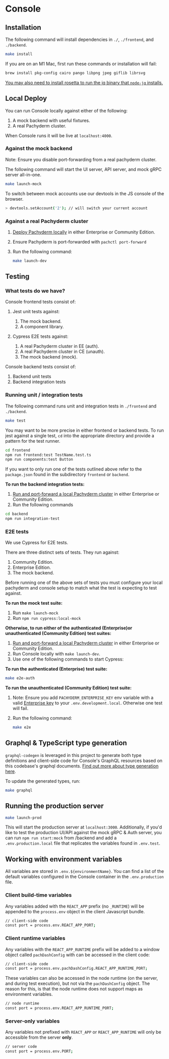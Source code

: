 # Console

## Installation

The following command will install dependencies in `./`, `./frontend`, and `./backend`.

```bash
make install
```

If you are on an M1 Mac, first run these commands or installation will fail:

<!-- https://github.com/Automattic/node-canvas/issues/1733 -->

```bash
brew install pkg-config cairo pango libpng jpeg giflib librsvg
```

[You may also need to install rosetta to run the jq binary that `node-jq` installs.](https://github.com/stedolan/jq/issues/2386#issuecomment-1116727751)

## Local Deploy

You can run Console locally against either of the following:

1. A mock backend with useful fixtures.
1. A real Pachyderm cluster.

When Console runs it will be live at `localhost:4000`.

### Against the mock backend

Note: Ensure you disable port-forwarding from a real pachyderm cluster.

The following command will start the UI server, API server, and mock gRPC server all-in-one.

```bash
make launch-mock
```

To switch between mock accounts use our devtools in the JS console of the browser.

```bash
> devtools.setAccount('2'); // will switch your current account
```

### Against a real Pachyderm cluster

1. [Deploy Pachyderm locally](./README_Pachyderm.md) in either Enterprise or Community Edition.
1. Ensure Pachyderm is port-forwarded with `pachctl port-forward`
1. Run the following command:

   ```bash
   make launch-dev
   ```

## Testing

### What tests do we have?

Console frontend tests consist of:

1. Jest unit tests against:

   1. The mock backend.
   1. A component library.

1. Cypress E2E tests against:
   1. A real Pachyderm cluster in EE (auth).
   1. A real Pachyderm cluster in CE (unauth).
   1. The mock backend (mock).

Console backend tests consist of:

1. Backend unit tests
1. Backend integration tests

### Running unit / integration tests

The following command runs unit and integration tests in `./frontend` and `./backend`.

```bash
make test
```

You may want to be more precise in either frontend or backend tests. To run jest against a single test, `cd` into the appropriate directory and provide a pattern for the test runner.

```bash
cd frontend
npm run frontend:test TestName.test.ts
npm run components:test Button
```

If you want to only run one of the tests outlined above refer to the `package.json` found in the subdirectory `frontend` or `backend`.

**To run the backend integration tests:**

1. [Run and port-forward a local Pachyderm cluster](./README_Pachyderm.md) in either Enterprise or Community Edition.
1. Run the following commands

```bash
cd backend
npm run integration-test
```

### E2E tests

We use Cypress for E2E tests.

There are three distinct sets of tests. They run against:

1. Community Edition.
1. Enterprise Edition.
1. The mock backend.

Before running one of the above sets of tests you must configure your local pachyderm and console setup to match what the test is expecting to test against.

**To run the mock test suite:**

1. Run `make launch-mock`
1. Run `npm run cypress:local-mock`

**Otherwise, to run either of the authenticated (Enterprise)or unauthenticated (Community Edition) test suites:**

1. [Run and port-forward a local Pachyderm cluster](./README_Pachyderm.md) in either Enterprise or Community Edition.
1. Run Console locally with `make launch-dev`.
1. Use one of the following commands to start Cypress:

**To run the authenticated (Enterprise) test suite:**

```bash
make e2e-auth
```

**To run the unauthenticated (Community Edition) test suite:**

1. Note: Ensure you add `PACHYDERM_ENTERPRISE_KEY` env variable with a valid [Enterprise key](https://enterprise-token-gen.pachyderm.io/dev) to your `.env.development.local`. Otherwise one test will fail.

2. Run the following command:

   ```bash
   make e2e
   ```

## Graphql & TypeScript type generation

`graphql-codegen` is leveraged in this project to generate both type definitions and client-side code for Console's GraphQL resources based on this codebase's graphql documents. [Find out more about type generation here](./README_Development.md).

To update the generated types, run:

```bash
make graphql
```

## Running the production server

```bash
make launch-prod
```

This will start the production server at `localhost:3000`. Additionally, if you'd like to test the production UI/API against the mock gRPC & Auth server, you can run `npm run start:mock` from /backend and add a `.env.production.local` file that replicates the variables found in `.env.test`.

## Working with environment variables

All variables are stored in `.env.${environmentName}`. You can find a list of the default variables configured in the Console container in the `.env.production` file.

### Client build-time variables

Any variables added with the `REACT_APP` prefix (no `_RUNTIME`) will be appended to
the `process.env` object in the client Javascript bundle.

```bash
// client-side code
const port = process.env.REACT_APP_PORT;
```

### Client runtime variables

Any variables with the `REACT_APP_RUNTIME` prefix will be added to a window object
called `pachDashConfig` with can be accessed in the client code:

```bash
// client-side code
const port = process.env.pachDashConfig.REACT_APP_RUNTIME_PORT;
```

These variables can also be accessed in the node runtime (on the server, and during test execution), but not via the `pachDashConfig` object. The reason for this, is that
the node runtime does not support maps as environment variables.

```bash
// node runtime
const port = process.env.REACT_APP_RUNTIME_PORT;
```

### Server-only variables

Any variables not prefixed with `REACT_APP` or `REACT_APP_RUNTIME` will only be accessible from the server **only**.

```bash
// server code
const port = process.env.PORT;
```
